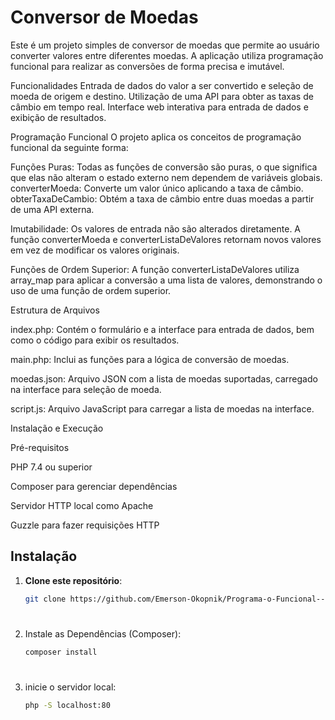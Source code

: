 # Conversor de Moedas
Este é um projeto simples de conversor de moedas que permite ao usuário converter valores entre diferentes moedas. A aplicação utiliza programação funcional para realizar as conversões de forma precisa e imutável.

Funcionalidades
Entrada de dados do valor a ser convertido e seleção de moeda de origem e destino.
Utilização de uma API para obter as taxas de câmbio em tempo real.
Interface web interativa para entrada de dados e exibição de resultados.

Programação Funcional
O projeto aplica os conceitos de programação funcional da seguinte forma:

Funções Puras: Todas as funções de conversão são puras, o que significa que elas não alteram o estado externo nem dependem de variáveis globais.
converterMoeda: Converte um valor único aplicando a taxa de câmbio.
obterTaxaDeCambio: Obtém a taxa de câmbio entre duas moedas a partir de uma API externa.

Imutabilidade: Os valores de entrada não são alterados diretamente. A função converterMoeda e converterListaDeValores retornam novos valores em vez de modificar os valores originais.

Funções de Ordem Superior: A função converterListaDeValores utiliza array_map para aplicar a conversão a uma lista de valores, demonstrando o uso de uma função de ordem superior.

Estrutura de Arquivos

index.php: Contém o formulário e a interface para entrada de dados, bem como o código para exibir os resultados.

main.php: Inclui as funções para a lógica de conversão de moedas.

moedas.json: Arquivo JSON com a lista de moedas suportadas, carregado na interface para seleção de moeda.

script.js: Arquivo JavaScript para carregar a lista de moedas na interface.


Instalação e Execução

Pré-requisitos

PHP 7.4 ou superior

Composer para gerenciar dependências

Servidor HTTP local como Apache

Guzzle para fazer requisições HTTP


## Instalação

1. **Clone este repositório**:

   ```bash
   git clone https://github.com/Emerson-Okopnik/Programa-o-Funcional---Conversor-de-Moedas.git
  # 
2. Instale as Dependências (Composer):
   ````bash
   composer install
   ````
   # 
3. inicie o servidor local: 
      ````bash
   php -S localhost:80
   ````
